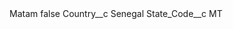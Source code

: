 <?xml version="1.0" encoding="UTF-8"?>
<CustomMetadata xmlns="http://soap.sforce.com/2006/04/metadata" xmlns:xsi="http://www.w3.org/2001/XMLSchema-instance" xmlns:xsd="http://www.w3.org/2001/XMLSchema">
    <label>Matam</label>
    <protected>false</protected>
    <values>
        <field>Country__c</field>
        <value xsi:type="xsd:string">Senegal</value>
    </values>
    <values>
        <field>State_Code__c</field>
        <value xsi:type="xsd:string">MT</value>
    </values>
</CustomMetadata>
